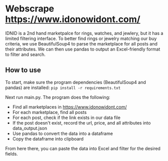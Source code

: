 # Webscrape https://www.idonowidont.com/
IDNID is a 2nd hand marketpalce for rings, watches, and jewlery, but it has a limited filtering interface.
To better find rings or jewelry matching our buy criteria, we use BeautifulSoup4 to parse the marketplace for all posts and their attributes. We can then use pandas to output an Excel-friendly format to filter and search.

## How to use
To start, make sure the program dependencies (BeautifulSoup4 and pandas) are installed: 
```pip install -r requirements.txt```

Next run main.py. The program does the following:
  - Find all marketplaces in https://www.idonowidont.com/
  - For each marketplace, find all posts
  - For each post, check if the link exists in our data file
  - If the post doesn't exist, record the url, price, and all attributes into data_output.json
  - Use pandas to convert the data into a dataframe
  - Copy the dataframe into clipboard

From here there, you can paste the data into Excel and filter for the desired fields.